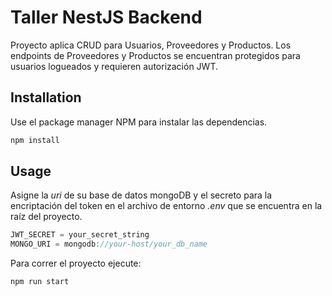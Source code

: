 # Taller NestJS Backend

Proyecto aplica CRUD para Usuarios, Proveedores y Productos. Los endpoints de Proveedores y Productos se encuentran protegidos para usuarios logueados y requieren autorización JWT.

## Installation

Use el package manager NPM para instalar las dependencias.

```bash
npm install
```

## Usage

Asigne la *uri* de su base de datos mongoDB y el secreto para la encriptación del token en el archivo de entorno *.env* que se encuentra en la raíz del proyecto.

```javascript
JWT_SECRET = your_secret_string
MONGO_URI = mongodb://your-host/your_db_name

```

Para correr el proyecto ejecute:
```bash
npm run start
```
